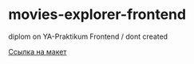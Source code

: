 # movies-explorer-frontend
diplom on YA-Praktikum Frontend / dont created

[Ссылка на макет](https://disk.yandex.ru/d/2qTLsdU_A5uyEQ)